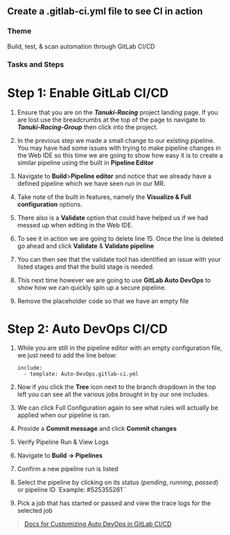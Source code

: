 ## Create a .gitlab-ci.yml file to see CI in action

### Theme

Build, test, & scan automation through GitLab CI/CD

### Tasks and Steps

# Step 1: Enable GitLab CI/CD

1. Ensure that you are on the ***Tanuki-Racing*** project landing page. If you are lost use the breadcrumbs at the top of the page to navigate to ***Tanuki-Racing-Group*** then click into the project.
  
2. In the previous step we made a small change to our existing pipeline. You may have had some issues with trying to make pipeline changes in the Web IDE so this time we are going to show how easy it is to create a similar pipeline using the built in **Pipeline Editor**
  
3. Navigate to **Build**>**Pipeline editor** and notice that we already have a defined pipeline which we have seen run in our MR. 
  
4. Take note of the built in features, namely the **Visualize & Full configuration** options.
  
5. There also is a **Validate** option that could have helped us if we had messed up when editing in the Web IDE.
  
6. To see it in action we are going to delete line 15. Once the line is deleted go ahead and click **Validate** & **Validate pipeline**
  
7. You can then see that the validate tool has identified an issue with your listed stages and that the build stage is needed.
  
8. This next time however we are going to use **GitLab Auto DevOps** to show how we can quickly spin up a secure pipeline.
  
9. Remove the placeholder code so that we have an empty file

# Step 2: Auto DevOps CI/CD

1. While you are still in the pipeline editor with an empty configuration file, we just need to add the line below:

    ```
    include:
      - template: Auto-DevOps.gitlab-ci.yml
    ```

1. Now if you click the **Tree** icon next to the branch dropdown in the top left you can see all the various jobs brought in by our one includes.

1. We can click Full Configuration again to see what rules will actually be applied when our pipeline is ran. 
  
1. Provide a **Commit message** and click **Commit changes**
  
1. Verify Pipeline Run & View Logs
  
1. Navigate to **Build -> Pipelines**
  
1. Confirm a new pipeline run is listed
  
1. Select the pipeline by clicking on its status (*pending*, *running*, *passed*) or pipeline ID `Example: #525355261``

1. Pick a job that has started or passed and view the trace logs for the selected job

> [Docs for Customizing Auto DevOps in GitLab CI/CD](https://docs.gitlab.com/ee/topics/autodevops/customize.html#customize-gitlab-ciyml)





  


